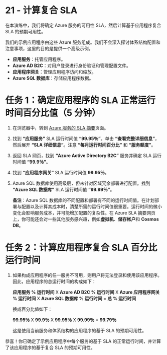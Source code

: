 ﻿---
wts:
    title: '21 - 计算复合 SLA（5 分钟）'
    module: '模块 06：介绍 Azure 成本管理和服务级别协议'
---
# 21 - 计算复合 SLA

在本演练中，我们将确定 Azure 服务的可用性 SLA，然后计算基于应用程序复合 SLA 的预期可用性。

我们的示例应用程序由这些 Azure 服务组成。我们不会深入探讨体系结构配置和注意事项，这里的目的是提供一个高级示例。

+ **应用服务**：托管应用程序。
+ **Azure AD B2C**：对用户登录进行身份验证和管理配置文件。
+ **应用程序网关**：管理应用程序访问和缩放。 
+ **Azure SQL 数据库**：存储应用程序数据。 

# 任务 1：确定应用程序的 SLA 正常运行时间百分比值（5 分钟）

1. 在浏览器中，转到 [Azure 服务的 SLA 摘要](https://azure.microsoft.com/zh-cn/support/legal/sla/summary/)页面。

2. 找到 **“应用服务”** SLA 运行时间值 **“99.95％”**。单击 **“查看完整详细信息”**，然后展开 **“SLA 详细信息”**。注意 **“每月运行时间百分比”** 和 **“服务额度”**。

3. 返回 SLA 网页，找到 **“Azure Active Directory B2C”** 服务并确定 SLA 运行时间值 **“99.9％”**。 

4. 找到 **“应用程序网关”** SLA 运行时间值 **99.95％**。 

5. Azure SQL 数据库使用高级层，但未针对区域冗余部署进行配置。找到 **“Azure SQL 数据库”** SLA 运行时间值 **“99.99％”**。 

    **备注**：Azure SQL 数据库的不同配置和部署有不同的运行时间值。在计划部署与配置以及计算其成本时，清楚所需的运行时间值很重要。运行时间的微小变化会影响服务成本，并可能增加配置的复杂性。在 Azure SLA 摘要网页上，你可能还会对一些其他服务感兴趣，例如**虚拟机**、**储存帐户**和 **Cosmos DB**。

# 任务 2：计算应用程序复合 SLA 百分比运行时间

1. 如果构成应用程序的任一服务不可用，则用户将无法登录和使用该应用程序。因此，应用程序的总运行时间的构成如下：

    **应用服务 % 运行时间** X **Azure AD B2C % 运行时间** X **Azure 应用程序网关 % 运行时间** X **Azure SQL 数据库 % 运行时间** = **总 % 运行时间**

    换成百分比值如下：

    **99.95％** X **99.9％** X **99.95％** X **99.99％** = **99.79％**

    这是使用当前服务和体系结构的应用程序的基于 SLA 的预期可用性。

恭喜！你已确定了示例应用程序中每个服务的基于 SLA 的正常运行时间，并计算了该应用程序的基于复合 SLA 的预期可用性。